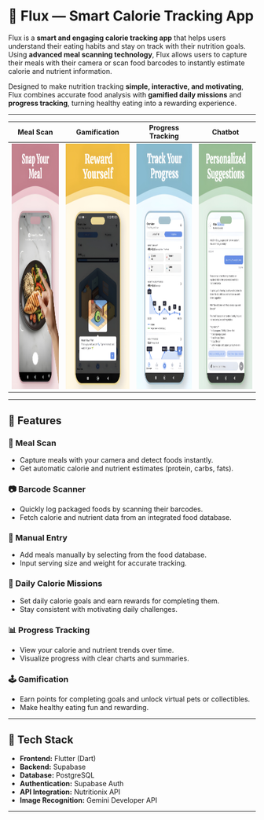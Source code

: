 # 🥗 Flux — Smart Calorie Tracking App

Flux is a **smart and engaging calorie tracking app** that helps users understand their eating habits and stay on track with their nutrition goals.  
Using **advanced meal scanning technology**, Flux allows users to capture their meals with their camera or scan food barcodes to instantly estimate calorie and nutrient information.

Designed to make nutrition tracking **simple, interactive, and motivating**, Flux combines accurate food analysis with **gamified daily missions** and **progress tracking**, turning healthy eating into a rewarding experience.

---

| Meal Scan | Gamification | Progress Tracking | Chatbot |
|------|------------|-----------|---------------|
| <img src="meal_scan.png" width="200" height="500"/> | <img src="gamification.png" width="200" height="500"/> | <img src="progress_tracking.png" width="200" height="500"/> | <img src="chatbot.png" width="200" height="500"/> |

---

## 🚀 Features

### 🧠 Meal Scan
- Capture meals with your camera and detect foods instantly.  
- Get automatic calorie and nutrient estimates (protein, carbs, fats).

### 📷 Barcode Scanner
- Quickly log packaged foods by scanning their barcodes.  
- Fetch calorie and nutrient data from an integrated food database.

### 🍱 Manual Entry
- Add meals manually by selecting from the food database.  
- Input serving size and weight for accurate tracking.

### 🎯 Daily Calorie Missions
- Set daily calorie goals and earn rewards for completing them.  
- Stay consistent with motivating daily challenges.

### 📊 Progress Tracking
- View your calorie and nutrient trends over time.  
- Visualize progress with clear charts and summaries.

### 🕹️ Gamification
- Earn points for completing goals and unlock virtual pets or collectibles.  
- Make healthy eating fun and rewarding.

---

## 🧩 Tech Stack

- **Frontend:** Flutter (Dart)  
- **Backend:** Supabase
- **Database:** PostgreSQL
- **Authentication:** Supabase Auth
- **API Integration:** Nutritionix API
- **Image Recognition:** Gemini Developer API

---
